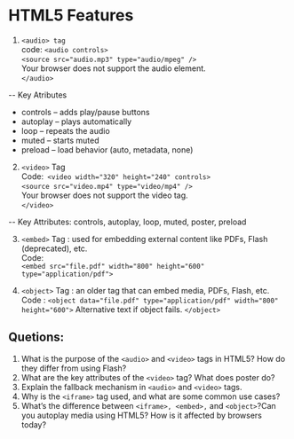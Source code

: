# HTML5 Features 

1. `<audio> tag`  
code: `<audio controls>`  
`<source src="audio.mp3" type="audio/mpeg" />`  
Your browser does not support the audio element.  
`</audio>`

-- Key Atributes
* controls – adds play/pause buttons  
* autoplay – plays automatically 
* loop – repeats the audio  
* muted – starts muted  
* preload – load behavior (auto, metadata, none)

2. `<video>` Tag  
 Code:` <video width="320" height="240" controls>`  
    `<source src="video.mp4" type="video/mp4" />`  
    Your browser does not support the video tag.  
    `</video>`

-- Key Attributes:
controls, autoplay, loop, muted, poster, preload

3. `<embed>` Tag : used for embedding external content like PDFs, Flash (deprecated), etc.   
  Code:  
  `<embed src="file.pdf" width="800" height="600" type="application/pdf">`

4. `<object>` Tag : an older tag that can embed media, PDFs, Flash, etc.
 Code : `<object data="file.pdf" type="application/pdf" width="800" height="600">`
  Alternative text if object fails.
`</object>`

## Quetions:


1. What is the purpose of the `<audio>` and `<video>` tags in HTML5? How do they differ from using Flash?
2. What are the key attributes of the `<video>` tag? What does poster do?  
3. Explain the fallback mechanism in `<audio>` and `<video>` tags.  
4. Why is the `<iframe>` tag used, and what are some common use cases?  
5. What’s the difference between `<iframe>, <embed>,` and `<object>`?Can you autoplay media using HTML5? How is it affected by browsers today?

